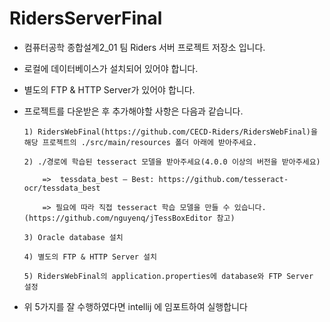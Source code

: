 # RidersServerFinal

- 컴퓨터공학 종합설계2_01 팀 Riders 서버 프로젝트 저장소 입니다.

- 로컬에 데이터베이스가 설치되어 있어야 합니다.

- 별도의 FTP & HTTP Server가 있어야 합니다.

- 프로젝트를 다운받은 후 추가해야할 사항은 다음과 같습니다.

      1) RidersWebFinal(https://github.com/CECD-Riders/RidersWebFinal)을 해당 프로젝트의 ./src/main/resources 폴더 아래에 받아주세요.

      2) ./경로에 학습된 tesseract 모델을 받아주세요(4.0.0 이상의 버전을 받아주세요)

          =>  tessdata_best – Best: https://github.com/tesseract-ocr/tessdata_best

          => 필요에 따라 직접 tesseract 학습 모델을 만들 수 있습니다. (https://github.com/nguyenq/jTessBoxEditor 참고)

      3) Oracle database 설치

      4) 별도의 FTP & HTTP Server 설치

      5) RidersWebFinal의 application.properties에 database와 FTP Server 설정 
      

- 위 5가지를 잘 수행하였다면 intellij 에 임포트하여 실행합니다

